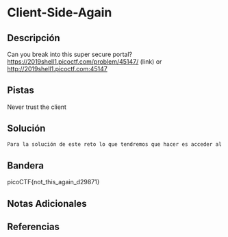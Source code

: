# Client-Side-Again

## Descripción
Can you break into this super secure portal? https://2019shell1.picoctf.com/problem/45147/ (link) or http://2019shell1.picoctf.com:45147
## Pistas
Never trust the client
## Solución
```bash
Para la solución de este reto lo que tendremos que hacer es acceder al link que nos proporcionan y veremos que nos pide una contraseña y no sabemos cual es, daremos click derecho y en inspeccionar, se nos abrira un apartado en la parte de abajo donde veremos que hay codigo html, hay una seccion llamada debuger y un archivo script llamado index, si lo analizamos, podremos encontrar la contraseña pero enmal acomdo, en una linea muy larga, la copiamos y la llevamos a alguna pagina web de tu preferencia que deshaga la obturacion y nos dará varias lineas de cogido que ya con el uso de lógica veremos que no es dificil armar nuestra bandera.
```
## Bandera
picoCTF{not_this_again_d29871}

## Notas Adicionales 

## Referencias